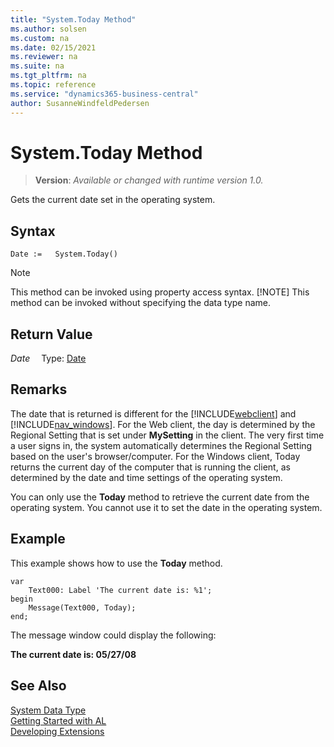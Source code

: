```yaml
---
title: "System.Today Method"
ms.author: solsen
ms.custom: na
ms.date: 02/15/2021
ms.reviewer: na
ms.suite: na
ms.tgt_pltfrm: na
ms.topic: reference
ms.service: "dynamics365-business-central"
author: SusanneWindfeldPedersen
---
```

[//]: # (START>DO_NOT_EDIT)
[//]: # (IMPORTANT:Do not edit any of the content between here and the END>DO_NOT_EDIT.)
[//]: # (Any modifications should be made in the .xml files in the ModernDev repo.)
# System.Today Method
> **Version**: _Available or changed with runtime version 1.0._

Gets the current date set in the operating system.


## Syntax
```
Date :=   System.Today()
```
> [!NOTE]
> This method can be invoked using property access syntax.
> [!NOTE]
> This method can be invoked without specifying the data type name.


## Return Value
*Date*
&emsp;Type: [Date](../date/date-data-type.md)



[//]: # (IMPORTANT: END>DO_NOT_EDIT)

## Remarks  

The date that is returned is different for the [!INCLUDE[webclient](../../includes/webclient.md)] and [!INCLUDE[nav_windows](../../includes/nav_windows_md.md)]. For the Web client, the day is determined by the Regional Setting that is set under **MySetting** in the client. The very first time a user signs in, the system automatically determines the Regional Setting based on the user's browser/computer. For the Windows client, Today returns the current day of the computer that is running the client, as determined by the date and time settings of the operating system.

You can only use the **Today** method to retrieve the current date from the operating system. You cannot use it to set the date in the operating system.  
  
## Example

This example shows how to use the **Today** method. 
 
```al
var
    Text000: Label 'The current date is: %1';
begin
    Message(Text000, Today);  
end;
```  
  
The message window could display the following:  
  
**The current date is: 05/27/08**  
  

## See Also

[System Data Type](system-data-type.md)  
[Getting Started with AL](../../devenv-get-started.md)  
[Developing Extensions](../../devenv-dev-overview.md)
